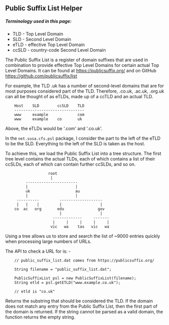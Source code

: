 Public Suffix List Helper
-------------------------

##### Terminology used in this page:

* TLD   - Top Level Domain
* SLD   - Second Level Domain
* eTLD  - effective Top Level Domain
* ccSLD - country-code Second Level Domain

The Public Suffix List is a register of domain suffixes that are used in
combination to provide effective Top Level Domains for certain actual Top
Level Domains. It can be found at https://publicsuffix.org/ and on GitHub
https://github.com/publicsuffix/list

For example, the TLD .uk has a number of second-level domains that are for most
purposes considered part of the TLD. Therefore, .co.uk, .ac.uk, .org.uk can all
be thought of as eTLDs, made up of a ccTLD and an actual TLD.

```
	Host    SLD        ccSLD    TLD
	-------------------------------
	www     example             com
	www     example    co       uk
```

Above, the eTLDs would be '.com' and '.co.uk'.

In the `net.susa.cfs.psl` package, I consider the part to the left of the eTLD to
be the SLD. Everything to the left of the SLD is taken as the host.

To achieve this, we load the Public Suffix List into a tree structure. The
first tree level contains the actual TLDs, each of which contains a list of
their ccSLDs, each of which can contain further ccSLDs, and so on.

```
                   root
                    |
         -----------------------
         |                     |
         uk                    au
         |                     |
     ----------         -------------------
     |   |    |         |                 |
    co  ac   org       edu               gov
                        |                 |
                     -------------     -------
                     |     |     |     |     |
                    vic   wa    tas   vic   wa
```

Using a tree allows us to store and search the list of ~9000 entries quickly
when processing large numbers of URLs.

The API to check a URL for is: -
```
    // public_suffix_list.dat comes from https://publicsuffix.org/
    
    String filename = "public_suffix_list.dat";
    
    PublicSuffixList psl = new PublicSuffixList(filename);
	String etld = psl.getETLD("www.example.co.uk");
	
	// etld is "co.uk"
```	
Returns the substring that should be considered the TLD. If the domain does not
match any entry from the Public Suffix List, then the first part of the domain
is returned. If the string cannot be parsed as a valid domain, the function
returns the empty string.

